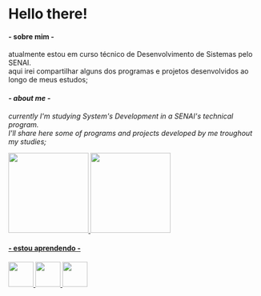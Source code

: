# Hello there!

<h4>- sobre mim -</h4>
atualmente estou em curso técnico de Desenvolvimento de Sistemas pelo SENAI.<br>
aqui irei compartilhar alguns dos programas e projetos desenvolvidos ao longo
de meus estudos;

<i><h4>- about me - </h4>
currently I'm studying System's Development in a SENAI's technical program.<br>
I'll share here some of programs and projects developed by me troughout my studies;</i>



<div>
<a href="https://github.com/o-Drive">
<img height="160em" src="https://github-readme-stats.vercel.app/api?username=o-Drive&amp;show_icons=true&amp;theme=gotham&amp;include_all_commits=true&amp;count_private=true">
<img height="160em" src="https://github-readme-stats.vercel.app/api/top-langs/?username=o-Drive&amp;layout=compact&amp;langs_count=7&amp;theme=gotham">
</div>
  
<h4>- estou aprendendo -</h4>
<img src="https://cdn.jsdelivr.net/gh/devicons/devicon/icons/python/python-original-wordmark.svg" height=50px width=50px/>
<img src="https://cdn.jsdelivr.net/gh/devicons/devicon/icons/html5/html5-original-wordmark.svg" height=50px width=50px/>
<img src="https://cdn.jsdelivr.net/gh/devicons/devicon/icons/css3/css3-original-wordmark.svg" height=50px width=50px/>
          
